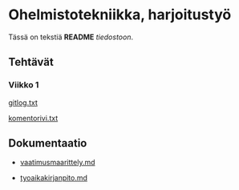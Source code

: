 # Ohelmistotekniikka, harjoitustyö

Tässä on tekstiä **README** *tiedostoon*.

## Tehtävät

### Viikko 1

[gitlog.txt](https://github.com/iidaw/ot-harjoitustyo/blob/master/laskarit/viikko1/gitlog.txt)

[komentorivi.txt](https://github.com/iidaw/ot-harjoitustyo/blob/master/laskarit/viikko1/komentorivi.txt)



## Dokumentaatio
* [vaatimusmaarittely.md](https://github.com/iidaw/ot-harjoitustyo/blob/master/dokumentaatio/vaatimusmaarittely.md)

* [tyoaikakirjanpito.md](https://github.com/iidaw/ot-harjoitustyo/blob/master/dokumentaatio/tyoaikakirjanpito.md)


